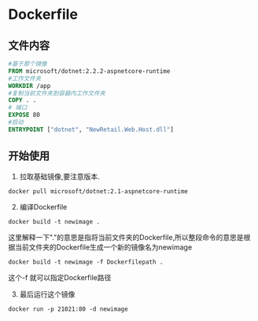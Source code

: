 # Dockerfile

## 文件内容

```Dockerfile
#基于那个镜像
FROM microsoft/dotnet:2.2.2-aspnetcore-runtime
#工作文件夹
WORKDIR /app
#复制当前文件夹到容器内工作文件夹
COPY . .
# 端口
EXPOSE 80
#启动
ENTRYPOINT ["dotnet", "NewRetail.Web.Host.dll"]
```

## 开始使用

1. 拉取基础镜像,要注意版本.

```Shell
docker pull microsoft/dotnet:2.1-aspnetcore-runtime
```

2. 编译Dockerfile

```Shell
docker build -t newimage .
```
这里解释一下"."的意思是指将当前文件夹的Dockerfile,所以整段命令的意思是根据当前文件夹的Dockerfile生成一个新的镜像名为newimage


```shell
docker build -t newimage -f Dockerfilepath .
```
这个-f 就可以指定Dockerfile路径

3. 最后运行这个镜像

```Shell
docker run -p 21021:80 -d newimage
```
